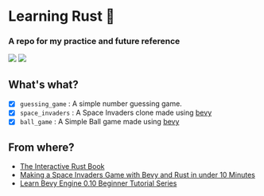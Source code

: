# Learning Rust 🦀

### A repo for my practice and future reference

![](https://img.shields.io/github/last-commit/shub39/learning-rust?&style=for-the-badge&color=FFB1C8&logoColor=D9E0EE&labelColor=292324)
![](https://img.shields.io/github/repo-size/shub39/learning-rust?color=CAC992&label=SIZE&logo=googledrive&style=for-the-badge&logoColor=D9E0EE&labelColor=292324)

## What's what?

- [x] `guessing_game` : A simple number guessing game.
- [x] `space_invaders` : A Space Invaders clone made using [bevy](https://github.com/bevyengine/bevy)
- [x] `ball_game` : A Simple Ball game made using [bevy](https://github.com/bevyengine/bevy)

## From where?

- [The Interactive Rust Book](https://rust-book.cs.brown.edu/experiment-intro.html)
- [Making a Space Invaders Game with Bevy and Rust in under 10 Minutes](https://youtu.be/PDa88vDY7O0)
- [Learn Bevy Engine 0.10 Beginner Tutorial Series](https://www.youtube.com/playlist?list=PLVnntJRoP85JHGX7rGDu6LaF3fmDDbqyd)